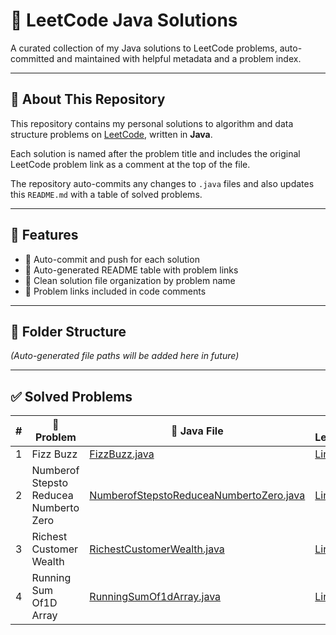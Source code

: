 # 🚀 LeetCode Java Solutions

A curated collection of my Java solutions to LeetCode problems, auto-committed and maintained with helpful metadata and a problem index.

---

## 🧠 About This Repository

This repository contains my personal solutions to algorithm and data structure problems on [LeetCode](https://leetcode.com/), written in **Java**.

Each solution is named after the problem title and includes the original LeetCode problem link as a comment at the top of the file.

The repository auto-commits any changes to `.java` files and also updates this `README.md` with a table of solved problems.

---

## 🚀 Features

- 🔄 Auto-commit and push for each solution
- 📝 Auto-generated README table with problem links
- 📄 Clean solution file organization by problem name
- 💬 Problem links included in code comments

---

## 📂 Folder Structure

_(Auto-generated file paths will be added here in future)_

---

## ✅ Solved Problems

| # | 🧠 Problem | 📄 Java File | 🔗 LeetCode |
|---|------------|--------------|-------------|
| 1 | Fizz Buzz | [FizzBuzz.java](FizzBuzz.java) | [Link](https://leetcode.com/problems/fizz-buzz/) |
| 2 | Numberof Stepsto Reducea Numberto Zero | [NumberofStepstoReduceaNumbertoZero.java](NumberofStepstoReduceaNumbertoZero.java) | [Link](https://leetcode.com/problems/number-of-steps-to-reduce-a-number-to-zero/description/) |
| 3 | Richest Customer Wealth | [RichestCustomerWealth.java](RichestCustomerWealth.java) | [Link](https://leetcode.com/problems/richest-customer-wealth/) |
| 4 | Running Sum Of1D Array | [RunningSumOf1dArray.java](RunningSumOf1dArray.java) | [Link](https://leetcode.com/problems/running-sum-of-1d-array/description/) |
